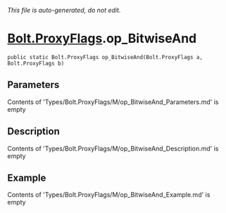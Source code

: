 *This file is auto-generated, do not edit.*

# [Bolt.ProxyFlags](Types/Bolt.ProxyFlags.md).op_BitwiseAnd
`public static Bolt.ProxyFlags op_BitwiseAnd(Bolt.ProxyFlags a, Bolt.ProxyFlags b)`
## Parameters
Contents of 'Types/Bolt.ProxyFlags/M/op_BitwiseAnd_Parameters.md' is empty
## Description
Contents of 'Types/Bolt.ProxyFlags/M/op_BitwiseAnd_Description.md' is empty
## Example
Contents of 'Types/Bolt.ProxyFlags/M/op_BitwiseAnd_Example.md' is empty
